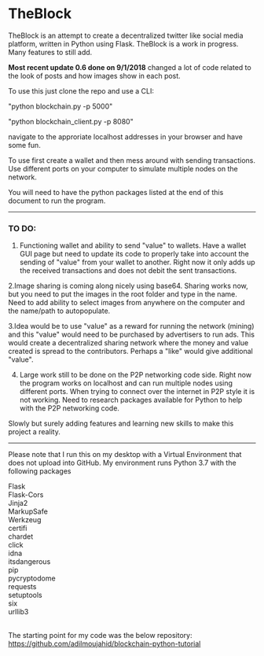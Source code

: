 # TheBlock
TheBlock is an attempt to create a decentralized twitter like social media platform, written in Python using Flask. TheBlock is a work in progress. Many features to still add. 

<b>Most recent update 0.6 done on 9/1/2018</b> changed a lot of code related to the look of posts and how images show in each post.

To use this just clone the repo and use a CLI:

"python blockchain.py -p 5000"

"python blockchain_client.py -p 8080"

navigate to the approriate localhost addresses in your browser and have some fun. 

To use first create a wallet and then mess around with sending transactions. Use different ports on your computer to simulate multiple nodes on the network. 

You will need to have the python packages listed at the end of this document to run the program.

<hr>

<h3> TO DO: </h3>

1. Functioning wallet and ability to send "value" to wallets. Have a wallet GUI page but need to update its code to properly take into account the sending of "value" from your wallet to another. Right now it only adds up the received transactions and does not debit the sent transactions.

2.Image sharing is coming along nicely using base64. Sharing works now, but you need to put the images in the root folder and type in the name. Need to add ability to select images from anywhere on the computer and the name/path to autopopulate.

3.Idea would be to use "value" as a reward for running the network (mining) and this "value" would need to be purchased by advertisers to run ads. This would create a decentralized sharing network where the money and value created is spread to the contributors. Perhaps a "like" would give additional "value".

4. Large work still to be done on the P2P networking code side. Right now the program works on localhost and can run multiple nodes using different ports. When trying to connect over the internet in P2P style it is not working. Need to research packages available for Python to help with the P2P networking code.

Slowly but surely adding features and learning new skills to make this project a reality.

<hr>

Please note that I run this on my desktop with a Virtual Environment that does not upload into GitHub. My environment runs Python 3.7 with the following packages

Flask <br>
Flask-Cors <br>
Jinja2 <br>
MarkupSafe <br>
Werkzeug <br>
certifi <br>
chardet <br>
click <br>
idna <br>
itsdangerous <br>
pip <br>
pycryptodome <br>
requests <br>
setuptools <br>
six <br>
urllib3<br>
<br>

The starting point for my code was the below repository: <br>
https://github.com/adilmoujahid/blockchain-python-tutorial
